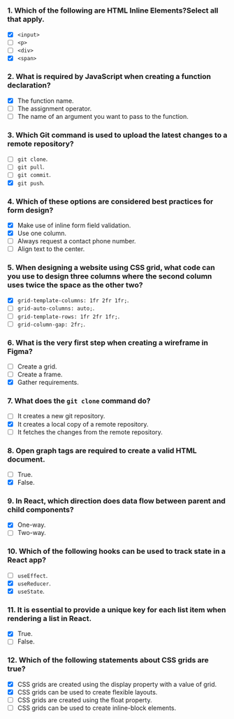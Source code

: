 ### 1. Which of the following are HTML Inline Elements?Select all that apply.

- [x] `<input>`
- [ ] `<p>`
- [ ] `<div>`
- [x] `<span>`

### 2. What is required by JavaScript when creating a function declaration?

- [x] The function name.
- [ ] The assignment operator.
- [ ] The name of an argument you want to pass to the function.

### 3. Which Git command is used to upload the latest changes to a remote repository?

- [ ] `git clone`.
- [ ] `git pull`.
- [ ] `git commit`.
- [x] `git push`.

### 4. Which of these options are considered best practices for form design?

- [x] Make use of inline form field validation.
- [x] Use one column.
- [ ] Always request a contact phone number.
- [ ] Align text to the center.

### 5. When designing a website using CSS grid, what code can you use to design three columns where the second column uses twice the space as the other two?

- [x] `grid-template-columns: 1fr 2fr 1fr;`.
- [ ] `grid-auto-columns: auto;`.
- [ ] `grid-template-rows: 1fr 2fr 1fr;`.
- [ ] `grid-column-gap: 2fr;`.

### 6. What is the very first step when creating a wireframe in Figma?

- [ ] Create a grid.
- [ ] Create a frame.
- [x] Gather requirements.

### 7. What does the `git clone` command do?

- [ ] It creates a new git repository.
- [x] It creates a local copy of a remote repository.
- [ ] It fetches the changes from the remote repository.

### 8. Open graph tags are required to create a valid HTML document.

- [ ] True.
- [x] False.

### 9. In React, which direction does data flow between parent and child components?

- [x] One-way.
- [ ] Two-way.

### 10. Which of the following hooks can be used to track state in a React app?

- [ ] `useEffect`.
- [x] `useReducer`.
- [x] `useState`.

### 11. It is essential to provide a unique key for each list item when rendering a list in React.

- [x] True.
- [ ] False.

### 12. Which of the following statements about CSS grids are true?

- [x] CSS grids are created using the display property with a value of grid.
- [x] CSS grids can be used to create flexible layouts.
- [ ] CSS grids are created using the float property.
- [ ] CSS grids can be used to create inline-block elements.
